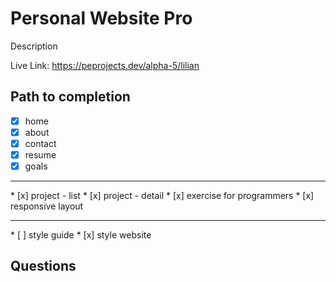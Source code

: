 # Personal Website Pro

Description 

Live Link: https://peprojects.dev/alpha-5/lilian


## Path to completion 

* [x] home
* [x] about 
* [x] contact
* [x] resume 
* [x] goals
<hr>
* [x] project - list
* [x] project - detail
* [x] exercise for programmers
* [x] responsive layout 
<hr>
* [ ] style guide 
* [x] style website

## Questions 

